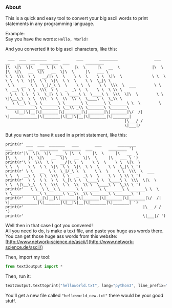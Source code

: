 ### About
This is a quick and easy tool to convert your big ascii words to print statements in any programming language.   
     
Example:   
Say you have the words:
`Hello, World!`   
   
And you converted it to big ascii characters, like this:   
```
 ___  ___  _______   ___       ___       ________                ___       __   ________  ________  ___       ________     
|\  \|\  \|\  ___ \ |\  \     |\  \     |\   __  \              |\  \     |\  \|\   __  \|\   __  \|\  \     |\   ___ \    
\ \  \\\  \ \   __/|\ \  \    \ \  \    \ \  \|\  \             \ \  \    \ \  \ \  \|\  \ \  \|\  \ \  \    \ \  \_|\ \   
 \ \   __  \ \  \_|/_\ \  \    \ \  \    \ \  \\\  \  ___        \ \  \  __\ \  \ \  \\\  \ \   _  _\ \  \    \ \  \ \\ \  
  \ \  \ \  \ \  \_|\ \ \  \____\ \  \____\ \  \\\  \|\  \        \ \  \|\__\_\  \ \  \\\  \ \  \\  \\ \  \____\ \  \_\\ \ 
   \ \__\ \__\ \_______\ \_______\ \_______\ \_______\ \  \        \ \____________\ \_______\ \__\\ _\\ \_______\ \_______\
    \|__|\|__|\|_______|\|_______|\|_______|\|_______|\/  /|        \|____________|\|_______|\|__|\|__|\|_______|\|_______|
                                                    |\___/ /                                                               
                                                    \|___|/                                                                

```

But you want to have it used in a print statement, like this:   
```
print(r' ___  ___  _______   ___       ___       ________                ___       __   ________  ________  ___       ________ ')
print(r'|\  \|\  \|\  ___ \ |\  \     |\  \     |\   __  \              |\  \     |\  \|\   __  \|\   __  \|\  \     |\   ___ \ ')
print(r'\ \  \\\  \ \   __/|\ \  \    \ \  \    \ \  \|\  \             \ \  \    \ \  \ \  \|\  \ \  \|\  \ \  \    \ \  \_|\ \ ')
print(r' \ \   __  \ \  \_|/_\ \  \    \ \  \    \ \  \\\  \  ___        \ \  \  __\ \  \ \  \\\  \ \   _  _\ \  \    \ \  \ \\ \ ')
print(r'  \ \  \ \  \ \  \_|\ \ \  \____\ \  \____\ \  \\\  \|\  \        \ \  \|\__\_\  \ \  \\\  \ \  \\  \\ \  \____\ \  \_\\ \ ')
print(r'   \ \__\ \__\ \_______\ \_______\ \_______\ \_______\ \  \        \ \____________\ \_______\ \__\\ _\\ \_______\ \_______\ ')
print(r'    \|__|\|__|\|_______|\|_______|\|_______|\|_______|\/  /|        \|____________|\|_______|\|__|\|__|\|_______|\|_______| ')
print(r'                                                    |\___/ / ')
print(r'                                                    \|___|/ ')
```

Well then in that case I got you convered!   
All you need to do, is make a text file, and paste you huge ass words there.   
You can get those huge ass words from this website:   
[http://www.network-science.de/ascii/](http://www.network-science.de/ascii/)

Then, import my tool:   
```python
from text2output import *
```
Then, run it:
```python
text2output.texttoprint("helloworld.txt", lang="python3", line_prefix="         ", file_prefix='# Output hello world')
```

You'll get a new file called `"helloworld_new.txt"` there would be your good stuff.    